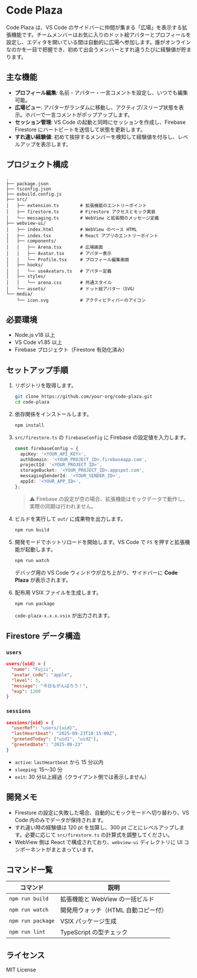 # Code Plaza

Code Plaza は、VS Code のサイドバーに仲間が集まる「広場」を表示する拡張機能です。チームメンバーはお気に入りのドット絵アバターとプロフィールを設定し、エディタを開いている間は自動的に広場へ参加します。誰がオンラインなのかを一目で把握でき、初めて出会うメンバーとすれ違うたびに経験値が貯まります。

## 主な機能

- **プロフィール編集**: 名前・アバター・一言コメントを設定し、いつでも編集可能。
- **広場ビュー**: アバターがランダムに移動し、アクティブ/スリープ状態を表示。ホバーで一言コメントがポップアップします。
- **セッション管理**: VS Code の起動と同時にセッションを作成し、Firebase Firestore にハートビートを送信して状態を更新します。
- **すれ違い経験値**: 初めて挨拶するメンバーを検知して経験値を付与し、レベルアップを表示します。

## プロジェクト構成

```
.
├── package.json
├── tsconfig.json
├── esbuild.config.js
├── src/
│   ├── extension.ts        # 拡張機能のエントリーポイント
│   ├── firestore.ts        # Firestore アクセスとモック実装
│   └── messaging.ts        # WebView と拡張間のメッセージ定義
├── webview-ui/
│   ├── index.html          # WebView のベース HTML
│   ├── index.tsx           # React アプリのエントリーポイント
│   ├── components/
│   │   ├── Arena.tsx       # 広場画面
│   │   ├── Avatar.tsx      # アバター表示
│   │   └── Profile.tsx     # プロフィール編集画面
│   ├── hooks/
│   │   └── useAvatars.ts   # アバター定義
│   ├── styles/
│   │   └── arena.css       # 共通スタイル
│   └── assets/             # ドット絵アバター（SVG）
└── media/
    └── icon.svg            # アクティビティバーのアイコン
```

## 必要環境

- Node.js v18 以上
- VS Code v1.85 以上
- Firebase プロジェクト（Firestore 有効化済み）

## セットアップ手順

1. リポジトリを取得します。

   ```bash
   git clone https://github.com/your-org/code-plaza.git
   cd code-plaza
   ```

2. 依存関係をインストールします。

   ```bash
   npm install
   ```

3. `src/firestore.ts` の `firebaseConfig` に Firebase の設定値を入力します。

   ```ts
   const firebaseConfig = {
     apiKey: '<YOUR_API_KEY>',
     authDomain: '<YOUR_PROJECT_ID>.firebaseapp.com',
     projectId: '<YOUR_PROJECT_ID>',
     storageBucket: '<YOUR_PROJECT_ID>.appspot.com',
     messagingSenderId: '<YOUR_SENDER_ID>',
     appId: '<YOUR_APP_ID>',
   };
   ```

   > ⚠️ Firebase の設定が空の場合、拡張機能はモックデータで動作し、実際の同期は行われません。

4. ビルドを実行して `out/` に成果物を出力します。

   ```bash
   npm run build
   ```

5. 開発モードでホットリロードを開始します。VS Code で `F5` を押すと拡張機能が起動します。

   ```bash
   npm run watch
   ```

   デバッグ用の VS Code ウィンドウが立ち上がり、サイドバーに **Code Plaza** が表示されます。

6. 配布用 VSIX ファイルを生成します。

   ```bash
   npm run package
   ```

   `code-plaza-x.x.x.vsix` が出力されます。

## Firestore データ構造

### `users`

```json
users/{uid} = {
  "name": "Fujii",
  "avatar_code": "apple",
  "level": 3,
  "message": "今日もがんばろう！",
  "exp": 1200
}
```

### `sessions`

```json
sessions/{uid} = {
  "userRef": "users/{uid}",
  "lastHeartbeat": "2025-09-23T10:15:00Z",
  "greetedToday": ["uid1", "uid2"],
  "greetedDate": "2025-09-23"
}
```

- `active`: `lastHeartbeat` から 15 分以内
- `sleeping`: 15〜30 分
- `exit`: 30 分以上経過（クライアント側では表示しません）

## 開発メモ

- Firestore の設定に失敗した場合、自動的にモックモードへ切り替わり、VS Code 内のみでデータが保持されます。
- すれ違い時の経験値は 120 pt を加算し、300 pt ごとにレベルアップします。必要に応じて `src/firestore.ts` の計算式を調整してください。
- WebView 側は React で構成されており、`webview-ui` ディレクトリに UI コンポーネントがまとまっています。

## コマンド一覧

| コマンド             | 説明                               |
| -------------------- | ---------------------------------- |
| `npm run build`      | 拡張機能と WebView の一括ビルド     |
| `npm run watch`      | 開発用ウォッチ（HTML 自動コピー付） |
| `npm run package`    | VSIX パッケージ生成                |
| `npm run lint`       | TypeScript の型チェック             |

## ライセンス

MIT License
